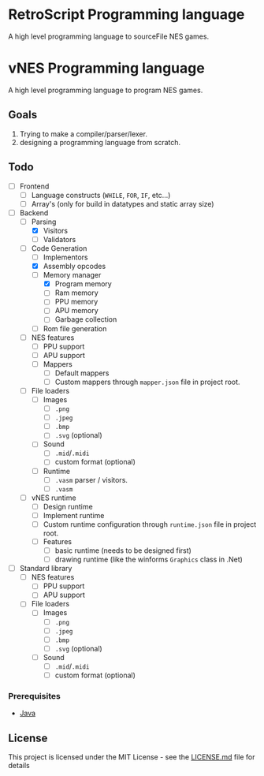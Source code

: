 # RetroScript Programming language
A high level programming language to sourceFile NES games.
# vNES Programming language
A high level programming language to program NES games.


## Goals
1. Trying to make a compiler/parser/lexer.
2. designing a programming language from scratch.

## Todo
- [ ] Frontend
    - [ ] Language constructs (``WHILE``, `FOR`, `IF`, etc...)
    - [ ] Array's (only for build in datatypes and static array size)
- [ ] Backend
    - [ ] Parsing
        - [x] Visitors
        - [ ] Validators
        
    - [ ] Code Generation
        - [ ] Implementors
        - [x] Assembly opcodes
        - [ ] Memory manager
            - [x] Program memory
            - [ ] Ram memory
            - [ ] PPU memory
            - [ ] APU memory
            - [ ] Garbage collection
        - [ ] Rom file generation
    - [ ] NES features
        - [ ] PPU support
        - [ ] APU support
        - [ ] Mappers
            - [ ] Default mappers
            - [ ] Custom mappers through `mapper.json` file in project root.
    - [ ] File loaders
        - [ ] Images
            - [ ] `.png`
            - [ ] `.jpeg`
            - [ ] `.bmp`
            - [ ] `.svg` (optional)
        - [ ] Sound
            - [ ] `.mid`/`.midi`
            - [ ] custom format (optional)
        - [ ] Runtime
            - [ ] `.vasm` parser / visitors.
            - [ ] `.vasm`
     - [ ] vNES runtime
        - [ ] Design runtime
        - [ ] Implement runtime
        - [ ] Custom runtime configuration through `runtime.json` file in project root.
        - [ ] Features
            - [ ] basic runtime (needs to be designed first)
            - [ ] drawing runtime (like the winforms `Graphics` class in .Net)
- [ ] Standard library
    - [ ] NES features
        - [ ] PPU support
        - [ ] APU support
    - [ ] File loaders
        - [ ] Images
            - [ ] `.png`
            - [ ] `.jpeg`
            - [ ] `.bmp`
            - [ ] `.svg` (optional)
        - [ ] Sound
            - [ ] `.mid`/`.midi`
            - [ ] custom format (optional)

### Prerequisites

* [Java](https://java.com/download)



## License

This project is licensed under the MIT License - see the [LICENSE.md](LICENSE.md) file for details
